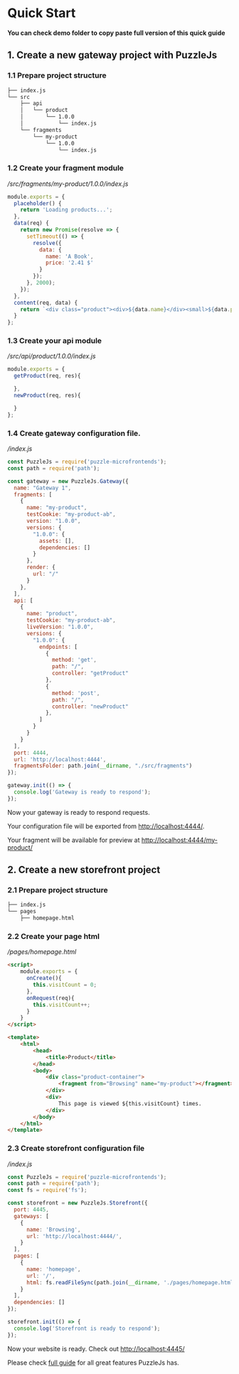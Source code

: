 # Quick Start

**You can check demo folder to copy paste full version of this quick guide**

## 1. Create a new gateway project with PuzzleJs

### 1.1 Prepare project structure

```bash
├── index.js
└── src
    ├── api
    │   └── product
    │       └── 1.0.0
    │           └── index.js
    └── fragments
        └── my-product
            └── 1.0.0
                └── index.js
```

### 1.2 Create your fragment module

*/src/fragments/my-product/1.0.0/index.js*

```js
module.exports = {
  placeholder() {
    return 'Loading products...';
  },
  data(req) {
    return new Promise(resolve => {
      setTimeout(() => {
        resolve({
          data: {
            name: 'A Book',
            price: '2.41 $'
          }
        });
      }, 2000);
    });
  },
  content(req, data) {
    return `<div class="product"><div>${data.name}</div><small>${data.price}</small></div>`;
  }
};
```

### 1.3 Create your api module

*/src/api/product/1.0.0/index.js*

```js
module.exports = {
  getProduct(req, res){

  },
  newProduct(req, res){

  }
};
```

### 1.4 Create gateway configuration file.
*/index.js*
```js
const PuzzleJs = require('puzzle-microfrontends');
const path = require('path');

const gateway = new PuzzleJs.Gateway({
  name: "Gateway 1",
  fragments: [
    {
      name: "my-product",
      testCookie: "my-product-ab",
      version: "1.0.0",
      versions: {
        "1.0.0": {
          assets: [],
          dependencies: []
        }
      },
      render: {
        url: "/"
      }
    },
  ],
  api: [
    {
      name: "product",
      testCookie: "my-product-ab",
      liveVersion: "1.0.0",
      versions: {
        "1.0.0": {
          endpoints: [
            {
              method: 'get',
              path: "/",
              controller: "getProduct"
            },
            {
              method: 'post',
              path: "/",
              controller: "newProduct"
            },
          ]
        }
      }
    }
  ],
  port: 4444,
  url: 'http://localhost:4444',
  fragmentsFolder: path.join(__dirname, "./src/fragments")
});

gateway.init(() => {
  console.log('Gateway is ready to respond');
});

```

Now your gateway is ready to respond requests.

Your configuration file will be exported from [http://localhost:4444/](http://localhost:4444/).

Your fragment will be available for preview at [http://localhost:4444/my-product/](http://localhost:4444/my-product/)

## 2. Create a new storefront project

### 2.1 Prepare project structure

```bash
├── index.js
└── pages
    ├── homepage.html
```

### 2.2 Create your page html

*/pages/homepage.html*

```html
<script>
    module.exports = {
      onCreate(){
        this.visitCount = 0;
      },
      onRequest(req){
        this.visitCount++;
      }
    }
</script>

<template>
    <html>
        <head>
            <title>Product</title>
        </head>
        <body>
            <div class="product-container">
                <fragment from="Browsing" name="my-product"></fragment>
            </div>
            <div>
                This page is viewed ${this.visitCount} times.
            </div>
        </body>
    </html>
</template>

```

### 2.3 Create storefront configuration file

*/index.js*

```js
const PuzzleJs = require('puzzle-microfrontends');
const path = require('path');
const fs = require('fs');

const storefront = new PuzzleJs.Storefront({
  port: 4445,
  gateways: [
    {
      name: 'Browsing',
      url: 'http://localhost:4444/',
    }
  ],
  pages: [
    {
      name: 'homepage',
      url: '/',
      html: fs.readFileSync(path.join(__dirname, './pages/homepage.html'), 'utf8')
    }
  ],
  dependencies: []
});

storefront.init(() => {
  console.log('Storefront is ready to respond');
});
```

Now your website is ready. Check out [http://localhost:4445/](http://localhost:4445/)

Please check [full guide](./guide.md) for all great features PuzzleJs has.
